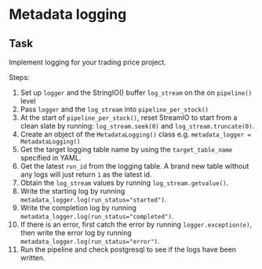 # Metadata logging 

## Task 

Implement logging for your trading price project. 

Steps: 

1. Set up `logger` and the StringIO() buffer `log_stream` on the on `pipeline()` level
2. Pass `logger` and the `log_stream` into `pipeline_per_stock()`
3. At the start of `pipeline_per_stock()`, reset StreamIO to start from a clean slate by running: `log_stream.seek(0)` and `log_stream.truncate(0)`. 
4. Create an object of the `MetadataLogging()` class e.g. `metadata_logger = MetadataLogging()` 
5. Get the target logging table name by using the `target_table_name` specified in YAML. 
6. Get the latest `run_id` from the logging table. A brand new table without any logs will just return `1` as the latest id. 
7. Obtain the `log_stream` values by running `log_stream.getvalue()`.  
8. Write the starting log by running `metadata_logger.log(run_status="started")`. 
9. Write the completion log by running `metadata_logger.log(run_status="completed")`. 
10. If there is an error, first catch the error by running `logger.exception(e)`, then write the error log by running `metadata_logger.log(run_status="error")`. 
11. Run the pipeline and check postgresql to see if the logs have been written. 